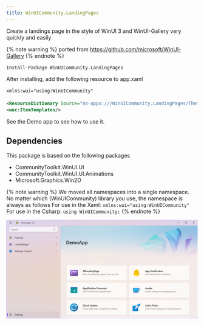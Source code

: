 ```yaml
---
title: WinUICommunity.LandingPages
---
```


Create a landings page in the style of WinUI 3 and WinUI-Gallery very quickly and easily

{% note warning %}
ported from https://github.com/microsoft/WinUI-Gallery
{% endnote %}

```
Install-Package WinUICommunity.LandingPages
```
After installing, add the following resource to app.xaml

```xml
xmlns:wui="using:WinUICommunity"

<ResourceDictionary Source="ms-appx:///WinUICommunity.LandingPages/Themes/Generic.xaml" />
<wuc:ItemTemplates/>
```
See the Demo app to see how to use it.

## Dependencies

This package is based on the following packages

- CommunityToolkit.WinUI.UI
- CommunityToolkit.WinUI.UI.Animations
- Microsoft.Graphics.Win2D

{% note warning %}
We moved all namespaces into a single namespace. No matter which (WinUICommunity) library you use, the namespace is always as follows
For use in the Xaml:
`xmlns:wui="using:WinUICommunity"`
For use in the Csharp:
`using WinUICommunity;`
{% endnote %}

![LandingsPage](https://raw.githubusercontent.com/ghost1372/Resources/main/LandingsPage/0.png)